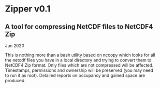 # Zipper v0.1
## A tool for compressing NetCDF files to NetCDF4 Zip

Jun 2020

This is nothing more than a bash utility based on nccopy which looks for all the netcdf files you have in a local directory and trying to convert them to NetCDF4 Zip format.
Only files which are not compressed will be affected. Timestamps, permissions and ownership will be preserved (you may need to run it as root).
Detailed reports on occupancy and gained space are produced.   

